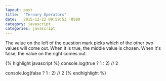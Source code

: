 ```yaml
---
layout: post
title:  "Ternary Operators"
date:   2015-12-22 09:59:53 -0500
category: javascript
categories: javascript
---
```

The value on the left of the question mark picks which of the other two values will come out. When it is true, the middle value is chosen. When it's false, the value on the right comes out.

{% highlight javascript %}
console.log(true ? 1 : 2) // 2

console.log(false ? 1 : 2) // 2
{% endhighlight %}
